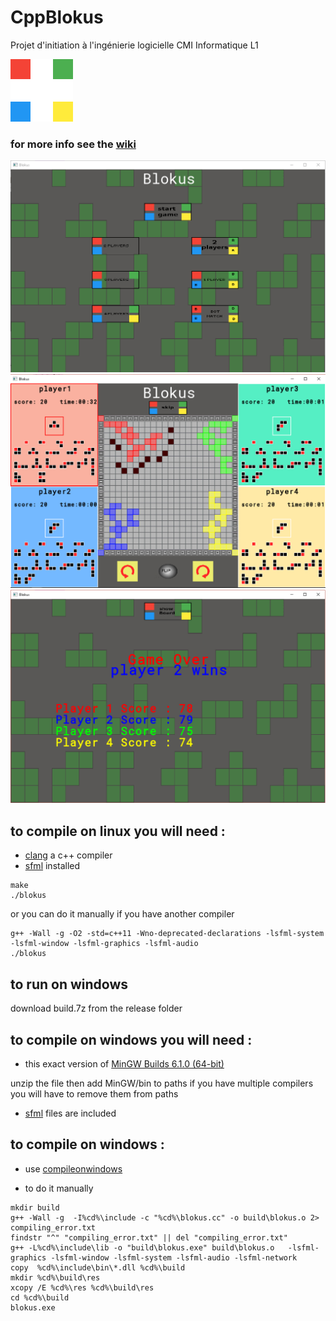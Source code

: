 # CppBlokus 
Projet d'initiation à l'ingénierie logicielle CMI Informatique L1

![alt text](https://raw.githubusercontent.com/yousifyaqeen/CppBlokus/master/logo.png)

### for more info see the [wiki](https://github.com/yousifyaqeen/CppBlokus/wiki)


![mainmenue](pictures/mainmenu.PNG)
![gameplay](pictures/gameplay.PNG)
![gameoverscreen](pictures/gameoverscreen.PNG)

## to compile on linux you will need :
* [clang](https://clang.llvm.org/) a c++ compiler
* [sfml](https://www.sfml-dev.org/index.php) installed
```
make
./blokus

```
or you can do it manually if you have another compiler
```
g++ -Wall -g -O2 -std=c++11 -Wno-deprecated-declarations -lsfml-system -lsfml-window -lsfml-graphics -lsfml-audio
./blokus

```
## to run on windows 

 download build.7z from the release folder 

## to compile on windows you will need :
* this exact version of [MinGW Builds 6.1.0 (64-bit)]( https://sourceforge.net/projects/mingw-w64/files/Toolchains%20targetting%20Win64/Personal%20Builds/mingw-builds/6.1.0/threads-posix/seh/x86_64-6.1.0-release-posix-seh-rt_v5-rev0.7z/download)

unzip the file then add MinGW/bin to paths 
if you have multiple compilers you will have to remove them from paths

* [sfml](https://www.sfml-dev.org/index.php) files are included
## to compile on windows :
* use [compileonwindows](https://raw.githubusercontent.com/yousifyaqeen/CppBlokus/master/compileonwindows.bat)

* to do it manually

```
mkdir build
g++ -Wall -g  -I%cd%\include -c "%cd%\blokus.cc" -o build\blokus.o 2> compiling_error.txt
findstr "^" "compiling_error.txt" || del "compiling_error.txt"
g++ -L%cd%\include\lib -o "build\blokus.exe" build\blokus.o   -lsfml-graphics -lsfml-window -lsfml-system -lsfml-audio -lsfml-network
copy  %cd%\include\bin\*.dll %cd%\build
mkdir %cd%\build\res
xcopy /E %cd%\res %cd%\build\res
cd %cd%\build
blokus.exe

```
